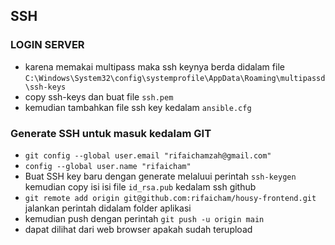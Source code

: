 ## SSH 

### LOGIN SERVER
- karena memakai multipass maka ssh keynya berda didalam file `C:\Windows\System32\config\systemprofile\AppData\Roaming\multipassd\ssh-keys` 
- copy ssh-keys dan buat file `ssh.pem `
- kemudian tambahkan file ssh key kedalam `ansible.cfg`

### Generate SSH untuk masuk kedalam GIT
- `git config --global user.email "rifaichamzah@gmail.com"`
- `config --global user.name "rifaicham"`
- Buat SSH key baru dengan generate melaluui perintah `ssh-keygen` kemudian copy isi isi file `id_rsa.pub` kedalam ssh github 
- `git remote add origin git@github.com:rifaicham/housy-frontend.git` jalankan perintah didalam folder aplikasi
- kemudian push dengan perintah `git push -u origin main`
- dapat dilihat dari web browser apakah sudah terupload
